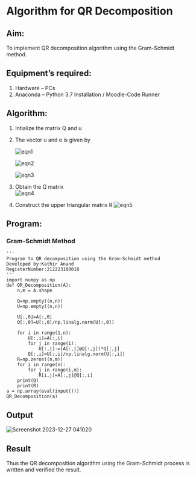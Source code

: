 # Algorithm for QR Decomposition
## Aim:
To implement QR decomposition algorithm using the Gram-Schmidt method.
## Equipment’s required:
1.	Hardware – PCs
2.	Anaconda – Python 3.7 Installation / Moodle-Code Runner
## Algorithm:
1.	Intialize the matrix Q and u
2.	The vector u and e is given by

    ![eqn1](./ex4.jpg)

    ![eqn2](./ex6.jpg)

    ![eqn3](./ex3.jpg)

3.	Obtain the Q matrix   
    ![eqn4](./ex1.jpg)
4.	Construct the upper triangular matrix R
    ![eqn5](./ex2.jpg)



## Program:
### Gram-Schmidt Method
```
''' 
Program to QR decomposition using the Gram-Schmidt method
Developed by:Kathir Anand
RegisterNumber:212223100018 
'''
import numpy as np
def QR_Decomposition(A):
    n,m = A.shape
    
    Q=np.empty((n,n))
    U=np.empty((n,n))  
    
    U[:,0]=A[:,0]
    Q[:,0]=U[:,0]/np.linalg.norm(U[:,0])
    
    for i in range(1,n):
        U[:,i]=A[:,i]
        for j in range(i):
            U[:,i]-=(A[:,i]@Q[:,j])*Q[:,j]
        Q[:,i]=U[:,i]/np.linalg.norm(U[:,i])
    R=np.zeros((n,m))
    for i in range(n):
        for j in range(i,m):
            R[i,j]=A[:,j]@Q[:,i]
    print(Q)
    print(R)
a = np.array(eval(input()))
QR_Decomposition(a)

```

## Output
![Screenshot 2023-12-27 041020](https://github.com/Skathiranand/QRdecomposition/assets/147141136/5b3154fa-0c1f-4eda-ac01-894fd3c19506)


## Result
Thus the QR decomposition algorithm using the Gram-Schmidt process is written and verified the result.
